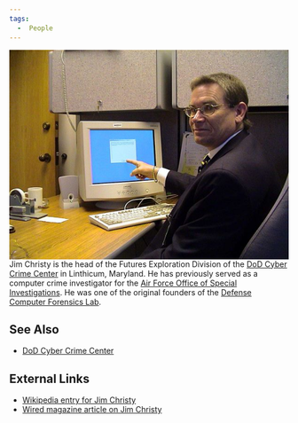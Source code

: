 ```yaml
---
tags:
  -  People
---
```


<img src="../assets/images/600px-Jim_Christy.jpg" title="Jim Christy working"  alt="600px-Jim_Christy.jpg" align="right" />

Jim Christy is the head of the Futures Exploration Division of the [DoD
Cyber Crime Center](dod_cyber_crime_center.md) in Linthicum,
Maryland. He has previously served as a computer crime investigator for
the [Air Force Office of Special
Investigations](air_force_office_of_special_investigations.md).
He was one of the original founders of the [Defense Computer Forensics
Lab](defense_computer_forensics_lab.md).

## See Also

- [DoD Cyber Crime Center](dod_cyber_crime_center.md)

## External Links

- [Wikipedia entry for Jim Christy](http://en.wikipedia.org/wiki/Jim_Christy)
- [Wired magazine article on Jim Christy](http://www.wired.com/wired/archive/15.01/cybercop.html)

